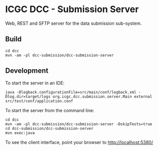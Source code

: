 ICGC DCC - Submission Server
===

Web, REST and SFTP server for the data submission sub-system. 

Build
---

	cd dcc
	mvn -am -pl dcc-submission/dcc-submission-server


Development
---

To start the server in an IDE:

	java -Dlogback.configurationFile=src/main/conf/logback.xml -Dlog.dir=target/logs org.icgc.dcc.submission.server.Main external src/test/conf/application.conf

To start the server from the command line:

	cd dcc
	mvn -am -pl dcc-submission/dcc-submission-server -DskipTests=true
	cd dcc-submission/dcc-submission-server
	mvn exec:java

To see the client interface, point your browser to [http://localhost:5380/](http://localhost:5380/)



